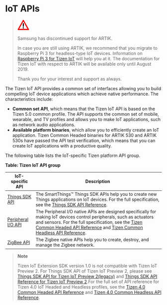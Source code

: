 # IoT APIs

> ![Attention](media/attention_icon.png) 
> 
> Samsung has discontinued support for ARTIK.
>
> In case you are still using ARTIK, we recommend that you migrate to Raspberry Pi 3 for headless-type IoT devices. Information on [Raspberry Pi 3 for Tizen IoT](https://developer.tizen.org/development/iot-extension-sdk/getting-started/setting-up-your-board/raspberry-pi3-based-on-tizen-5.0) will help you at it.
> The documentation for Tizen IoT with respect to ARTIK will be available only until August 2019.
>
> Thank you for your interest and support as always.

The Tizen IoT API provides a common set of interfaces allowing you to build compelling IoT device applications which achieve native performance. The characteristics include:

-   **Common set API**, which means that the Tizen IoT API is based on the Tizen 5.0 common profile. The API supports the common set of mobile, wearable, and TV profiles and allows you to make IoT applications, such as network audio applications.
-   **Available platform binaries**, which allow you to efficiently create an IoT application. Tizen Common Headed binaries for ARTIK 530 and ARTIK 530s have passed the API test verification, which means that you can create IoT applications with a productive quality.

The following table lists the IoT-specific Tizen platform API group.

**Table: Tizen IoT API group**

| IoT-specific API                                             | Description                                                  |
| ------------------------------------------------------------ | ------------------------------------------------------------ |
| [Things SDK API](things-api-5.0.md) | The SmartThings&trade; Things SDK APIs help you to create new Things applications on IoT devices. For the full specification, see the [Things SDK API Reference](https://developer.tizen.org/dev-guide/things-sdk/latest). |
| [Peripheral I/O API](peripheral-io-api.md) | The Peripheral I/O native APIs are designed specifically for making  IoT devices control peripherals, such as actuators and sensors. For the full specification, see the [Tizen Common Headed API Reference](https://developer.tizen.org/dev-guide/tizen-iot-headed/latest) and [Tizen Common Headless API Reference](https://developer.tizen.org/dev-guide/tizen-iot-headless/latest). |
| [ZigBee API](zigbee.md) | The Zigbee native APIs help you to create, destroy, and manage the Zigbee network. |

> **Note**
>
>Tizen IoT Extension SDK version 1.0 is not compatible with Tizen IoT Preview 2. For Things SDK API of Tizen IoT Preview 2, please see [Things SDK API for Tizen IoT Preview 2(legacy)](../preview2/guides/things-api.md) and [Things SDK API Reference for Tizen IoT Preview 2](https://developer.tizen.org/dev-guide/things-sdk/4.0).For the full set of API reference for Tizen 4.0 IoT Headed and Headless profiles, see the [Tizen 4.0 Common Headed API Reference](https://developer.tizen.org/dev-guide/tizen-iot-headed/4.0) and [Tizen 4.0 Common Headless API Reference](https://developer.tizen.org/dev-guide/tizen-iot-headless/4.0).
>
